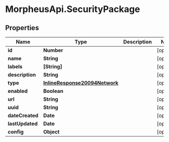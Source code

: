# MorpheusApi.SecurityPackage

## Properties

Name | Type | Description | Notes
------------ | ------------- | ------------- | -------------
**id** | **Number** |  | [optional] 
**name** | **String** |  | [optional] 
**labels** | **[String]** |  | [optional] 
**description** | **String** |  | [optional] 
**type** | [**InlineResponse20094Network**](InlineResponse20094Network.md) |  | [optional] 
**enabled** | **Boolean** |  | [optional] 
**url** | **String** |  | [optional] 
**uuid** | **String** |  | [optional] 
**dateCreated** | **Date** |  | [optional] 
**lastUpdated** | **Date** |  | [optional] 
**config** | **Object** |  | [optional] 



